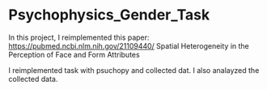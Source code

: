 # Psychophysics_Gender_Task
In this project, I reimplemented this paper:
https://pubmed.ncbi.nlm.nih.gov/21109440/
Spatial Heterogeneity in the Perception of Face and Form Attributes

I reimplemented task with psuchopy and collected dat. I also analayzed the collected data.
